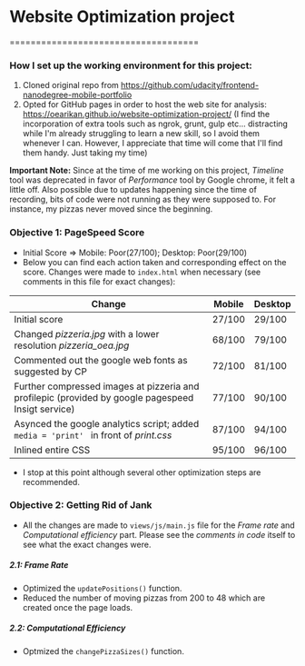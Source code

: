 # Website Optimization project
====================================
### How I set up the working environment for this project:
  1. Cloned original repo from https://github.com/udacity/frontend-nanodegree-mobile-portfolio
  2. Opted for GitHub pages in order to host the web site for analysis: https://oearikan.github.io/website-optimization-project/ (I find the incorporation of extra tools such as ngrok, grunt, gulp etc... distracting while I'm already struggling to learn a new skill, so I avoid them whenever I can. However, I appreciate that time will come that I'll find them handy. Just taking my time)
  
**Important Note:** Since at the time of me working on this project, *Timeline* tool was deprecated in favor of *Performance* tool by Google chrome, it felt a little off. Also possible due to updates happening since the time of recording, bits of code were not running as they were supposed to. For instance, my pizzas never moved since the beginning.

### Objective 1: PageSpeed Score
- Initial Score => Mobile: Poor(27/100); Desktop: Poor(29/100)
- Below you can find each action taken and corresponding effect on the score. Changes were made to ```index.html``` when necessary (see comments in this file for exact changes):

|Change|Mobile|Desktop|
|------|---------|-----|
|Initial score|27/100|29/100|
|Changed *pizzeria.jpg* with a lower resolution *pizzeria_oea.jpg*| 68/100|79/100|
|Commented out the google web fonts as suggested by CP|72/100|81/100|
|Further compressed images at pizzeria and profilepic (provided by google pagespeed Insigt service)|77/100|90/100|
|Asynced the google analytics script; added ```media = 'print' ``` in front of *print.css*|87/100|94/100|
|Inlined entire CSS|95/100|96/100|

- I stop at this point although several other optimization steps are recommended.

### Objective 2: Getting Rid of Jank

- All the changes are made to ```views/js/main.js``` file for the *Frame rate* and *Computational efficiency* part. Please see the *comments in code* itself to see what the exact changes were.

##### 2.1: Frame Rate
- Optimized the ```updatePositions()``` function.
- Reduced the number of moving pizzas from 200 to 48 which are created once the page loads.

##### 2.2: Computational Efficiency
- Optmized the ```changePizzaSizes()``` function.
